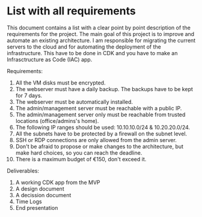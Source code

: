 # List with all requirements

This document contains a list with a clear point by point description of the requirements for the project. The main goal of this project is to improve and automate an existing architecture. I am responsible for migrating the current servers to the cloud and for automating the deployment of the infrastructure. This have to be done in CDK and you have to make an Infrasctructure as Code (IAC) app. 

Requirements:

1. All the VM disks must be encrypted. 
2. The webserver must have a daily backup. The backups have to be kept for 7 days.
3. The webserver must be automatically installed.
4. The admin/management server must be reachable with a public IP. 
5. The admin/management server only must be reachable from trusted locations (office/admins's home).
6. The following IP ranges should be used: 10.10.10.0/24 & 10.20.20.0/24.
7. All the subnets have to be protected by a firewall on the subnet level. 
8. SSH or RDP connections are only allowed from the admin server. 
9. Don't be afraid to propose or make changes to the architecture, but make hard choices, so you can reach the deadline.   
10. There is a maximum budget of €150, don't exceed it.

Deliverables:

1. A working CDK app from the MVP
2. A design document
3. A decission document
4. Time Logs
5. End presentation






